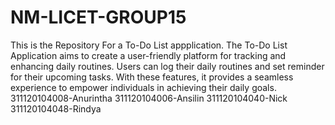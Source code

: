 # NM-LICET-GROUP15
This is the Repository For a To-Do List appplication.
The To-Do List Application aims to create a user-friendly platform for tracking and enhancing daily routines. Users can log their daily routines and set reminder for their upcoming tasks. With these features, it provides a seamless experience to empower individuals in achieving their daily goals.
311120104008-Anurintha
311120104006-Ansilin
311120104040-Nick
311120104048-Rindya

